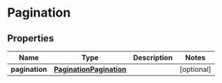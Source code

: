 

# Pagination


## Properties

| Name | Type | Description | Notes |
|------------ | ------------- | ------------- | -------------|
|**pagination** | [**PaginationPagination**](PaginationPagination.md) |  |  [optional] |



